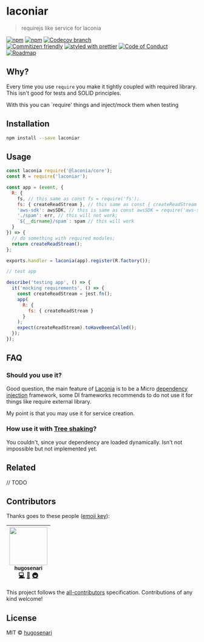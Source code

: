 # laconiar

> requirejs like service for laconia

[![npm](https://img.shields.io/npm/v/laconiar.svg?style=flat-square)](https://www.npmjs.com/package/laconiar)
[![npm](https://img.shields.io/npm/dt/laconiar.svg?style=flat-square)](https://npm-stat.com/charts.html?package=laconiar&from=2016-04-01)
[![Codecov branch](https://img.shields.io/codecov/c/github/hugosenari/laconiar/master.svg?style=flat-square)](https://codecov.io/github/hugosenari/laconiar)
<br />
[![Commitizen friendly](https://img.shields.io/badge/commitizen-friendly-brightgreen.svg?style=flat-square)](http://commitizen.github.io/cz-cli/)
[![styled with prettier](https://img.shields.io/badge/styled_with-prettier-ff69b4.svg?style=flat-square)](https://github.com/prettier/prettier)
[![Code of Conduct](https://img.shields.io/badge/code%20of-conduct-ff69b4.svg?style=flat-square)](./other/code_of_conduct.md)
[![Roadmap](https://img.shields.io/badge/%F0%9F%93%94-roadmap-CD9523.svg?style=flat-square)](./other/roadmap.md)

## Why?

Every time you use `require` you make it tightly coupled with required library. This isn't good for tests and SOLID principles.

With this you can `require' things and inject/mock them when testing

## Installation

```sh
npm install --save laconiar
```

## Usage

```js
const laconia require('@laconia/core');
const R = require('laconiar');

const app = (event, {
  R: {
    fs, // this same as const fs = require('fs');
    fs: { createReadStream }, // this same as const { createReadStream } = require('fs');
    'aws-sdk': awsSDK, // this is same as const awsSDK = require('aws-sdk');
    './spam': err, // this will not work;
    `${__dirname}/spam`: spam // this will work
  }
}) => {
  // do something with required modules;
  return createReadStream();
};

exports.handler = laconia(app).register(R.factory());

// test app

describe('testing app', () => {
  it('mocking requirements', () => {
    const createReadStream = jest.fn();
    app(
      R: {
        fs: { createReadStream }
      }
    );
    expect(createReadStream).toHaveBeenCalled();
  });
});

```

## FAQ

### Should you use it?

Good question, the main feature of [Laconia](https://laconiajs.io/) is to be a Micro [dependency injection](https://en.wikipedia.org/wiki/Dependency_injection) framework, some DI frameworks recommends to do not use it for things like require external library.

My point is that you may use it for service creation.

### How use it with [Tree shaking](https://en.wikipedia.org/wiki/Tree_shaking)?

You couldn't, since your dependency are loaded dynamically. Isn't not impossible but not implemented yet.

## Related

// TODO

## Contributors

Thanks goes to these people ([emoji key](https://github.com/kentcdodds/all-contributors#emoji-key)):

<!-- ALL-CONTRIBUTORS-LIST:START - Do not remove or modify this section -->
| [<img src="https://avatars2.githubusercontent.com/u/22868432?v=3" width="100px;"/><br /><sub>hugosenari</sub>](https://github.com/hugosenari)<br />[💻](https://github.com/hugosenari/laconiar/commits?author=hugosenari "Code") [📖](https://github.com/hugosenari/laconiar/commits?author=hugosenari "Documentation") [🚇](#infra-luftywiranda13 "Infrastructure (Hosting, Build-Tools, etc)") |
| :---: |
<!-- ALL-CONTRIBUTORS-LIST:END -->

This project follows the [all-contributors](https://github.com/kentcdodds/all-contributors) specification. Contributions of any kind welcome!

## License

MIT &copy; [hugosenari]()
